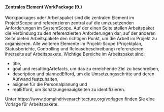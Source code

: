 #### Zentrales Element WorkPackage (9.)
Workpackages oder Arbeitspaket sind die zentralen Element im ProjectScope und referenzieren zentral auf die umzusetzenden Anforderungen im SystemScope. 
Auf der einen Seite stellen Arbeitspaket die Verbindung zu den referenzierten Anforderungen dar, auf der anderen Seite bieten Arbeitspakete den richtigen Punkt, um die Arbeit im Projekt zu organisieren.
Alle weiteren Elemente im Projekt-Scope (Projektplan, Statusberichte, Controlling und Releasebeschreibung) referenzieren ihrerseits auf Arbeitspakete.
Wichtige Bereiche im Arbeitspaket sind:
* title,
* goal und resultingArtefacts, um das zu erreichende Ziel zu beschreiben,
* description und plannedEfford, um die Umsetzungsschritte und deren Aufwand festzuhalten,
* asignee für die Personalplanung und
* realEfford, um Schätzungenauigkeiten zu identifizieren.

Unter https://www.domaindrivenarchitecture.org/vorlagen finden Sie eine Vorlage für Arbeitspakete.
